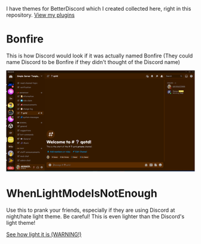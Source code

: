 I have themes for BetterDiscord which I created collected here, right in this repository. [View my plugins](https://github.com/GEOEGII555/BetterDiscordPlugins)
# Bonfire
This is how Discord would look if it was actually named Bonfire (They could name Discord to be Bonfire if they didn't thought of the Discord name)

![Bonfire theme screenshot](https://github.com/GEOEGII555/BetterDiscordThemes/blob/master/Bonfire.theme.png?raw=yes)

# WhenLightModeIsNotEnough
Use this to prank your friends, especially if they are using Discord at night/hate light theme. Be careful! This is even lighter than the Discord's light theme!

[See how light it is (WARNING!)](https://github.com/GEOEGII555/BetterDiscordThemes/blob/master/WhenLightModeIsNotEnough.png?raw=yes)
